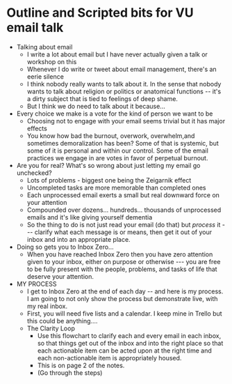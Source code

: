 # Outline and Scripted bits for VU email talk

- Talking about email
  - I write a lot about email but I have never actually given a talk or workshop on this
  - Whenever I do write or tweet about email management, there's an eerie silence
  - I think nobody really wants to talk about it. In the sense that nobody wants to talk about religion or politics or anatomical functions -- it's a dirty subject that is tied to feelings of deep shame. 
  - But I think we do need to talk about it because...
- Every choice we make is a vote for the kind of person we want to be
  - Choosing not to engage with your email seems trivial but it has major effects 
  - You know how bad the burnout, overwork, overwhelm,and sometimes demoralization has been? Some of that is systemic, but some of it is personal and within our control. Some of the email practices we engage in are votes in favor of perpetual burnout. 
- Are you for real? What's so wrong about just letting my email go unchecked? 
  - Lots of problems - biggest one being the Zeigarnik effect
  - Uncompleted tasks are more memorable than completed ones
  - Each unprocessed email exerts a small but real downward force on your attention
  - Compounded over dozens... hundreds... thousands of unprocessed emails and it's like giving yourself dementia 
  - So the thing to do is not just read your email (do that) but *process* it --- clarify what each message is or means, then get it out of your inbox and into an appropriate place. 
- Doing so gets you to Inbox Zero...
  - When you have reached Inbox Zero then you have zero attention given to your inbox, either on purpose or otherwise --- you are free to be fully present with the people, problems, and tasks of life that deserve your attention. 
- MY PROCESS
  - I get to Inbox Zero at the end of each day -- and here is my process. I am going to not only show the process but demonstrate live, with my real inbox.  
  - First, you will need five lists and a calendar. I keep mine in Trello but this could be anything....
  - The Clarity Loop 
    - Use this flowchart to clarify each and every email in each inbox, so that things get out of the inbox and into the right place so that each actionable item can be acted upon at the right time and each non-actionable item is appropriately housed. 
    - This is on page 2 of the notes. 
    - (Go through the steps)